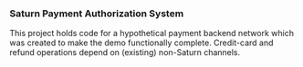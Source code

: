 ### Saturn Payment Authorization System
This project holds code for a hypothetical payment backend network
which was created to make the demo functionally complete.  Credit-card and
refund operations depend on (existing) non-Saturn channels.
